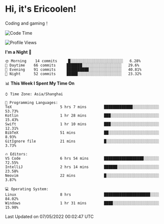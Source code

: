 # Hi, it's Ericoolen!
Coding and gaming！

<!--START_SECTION:waka-->
![Code Time](http://img.shields.io/badge/Code%20Time-230%20hrs%2052%20mins-blue)

![Profile Views](http://img.shields.io/badge/Profile%20Views-0-blue)

**I'm a Night 🦉** 

```text
🌞 Morning    14 commits     █░░░░░░░░░░░░░░░░░░░░░░░░   6.28% 
🌆 Daytime    66 commits     ███████░░░░░░░░░░░░░░░░░░   29.6% 
🌃 Evening    91 commits     ██████████░░░░░░░░░░░░░░░   40.81% 
🌙 Night      52 commits     █████░░░░░░░░░░░░░░░░░░░░   23.32%

```


📊 **This Week I Spent My Time On** 

```text
⌚︎ Time Zone: Asia/Shanghai

💬 Programming Languages: 
TeX                      5 hrs 7 mins        █████████████░░░░░░░░░░░░   53.73% 
Kotlin                   1 hr 28 mins        ███░░░░░░░░░░░░░░░░░░░░░░   15.43% 
Swift                    1 hr 10 mins        ███░░░░░░░░░░░░░░░░░░░░░░   12.31% 
BibTeX                   51 mins             ██░░░░░░░░░░░░░░░░░░░░░░░   8.93% 
GitIgnore file           21 mins             █░░░░░░░░░░░░░░░░░░░░░░░░   3.73%

🔥 Editors: 
VS Code                  6 hrs 54 mins       ██████████████████░░░░░░░   72.55% 
IntelliJ                 2 hrs 14 mins       ██████░░░░░░░░░░░░░░░░░░░   23.58% 
Neovim                   22 mins             █░░░░░░░░░░░░░░░░░░░░░░░░   3.87%

💻 Operating System: 
Linux                    8 hrs               █████████████████████░░░░   84.02% 
Windows                  1 hr 31 mins        ████░░░░░░░░░░░░░░░░░░░░░   15.98%

```


 Last Updated on 07/05/2022 00:02:47 UTC
<!--END_SECTION:waka-->

